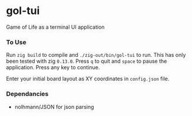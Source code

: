# gol-tui

Game of Life as a terminal UI application

### To Use

Run `zig build` to compile and `./zig-out/bin/gol-tui` to run. This has only 
been tested with zig `0.13.0`.
Press `q` to quit and `space` to pause the application. Press any key to continue.

Enter your initial board layout as XY coordinates in `config.json` file.

### Dependancies
* nolhmann/JSON for json parsing
